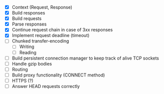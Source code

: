 - [X] Context (Request, Response)
- [X] Build responses
- [X] Build requests 
- [X] Parse responses
- [X] Continue request chain in case of 3xx responses
- [X] Implement request deadline (timeout)
- [ ] Chunked transfer-encoding
  - [ ] Writing
  - [ ] Reading
- [ ] Build persistent connection manager to keep track of alive TCP sockets
- [ ] Handle gzip bodies
- [ ] Routing
- [ ] Build proxy functionality (CONNECT method)
- [ ] HTTPS (?)
- [ ] Answer HEAD requests correctly

